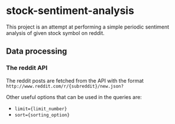 # stock-sentiment-analysis

This project is an attempt at performing a simple periodic sentiment analysis of given stock symbol on reddit.

## Data processing

### The reddit API

The reddit posts are fetched from the API with the format `http://www.reddit.com/r/{subreddit}/new.json?`

Other useful options that can be used in the queries are:
- `limit={limit_number}`
- `sort={sorting_option}`
